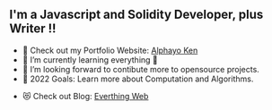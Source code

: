 ## I'm a Javascript and Solidity Developer, plus Writer !!

- 🔭 Check out my Portfolio Website: [Alphayo Ken](https://opensea.io/collection/codecats?search[sortAscending]=true&search[sortBy]=PRICE&search[toggles][0]=BUY_NOW)
- 🌱 I’m currently learning everything 🤣
- 👯 I’m looking forward to contibute more to opensource projects.
- 🥅 2022 Goals: Learn more about Computation and Algorithms.
<!-- - ⚡ Fun fact: I love to draw and play guitar / drums -->
- 😻 Check out Blog: [Everthing Web](https://opensea.io/collection/codecats?search[sortAscending]=true&search[sortBy]=PRICE&search[toggles][0]=BUY_NOW)